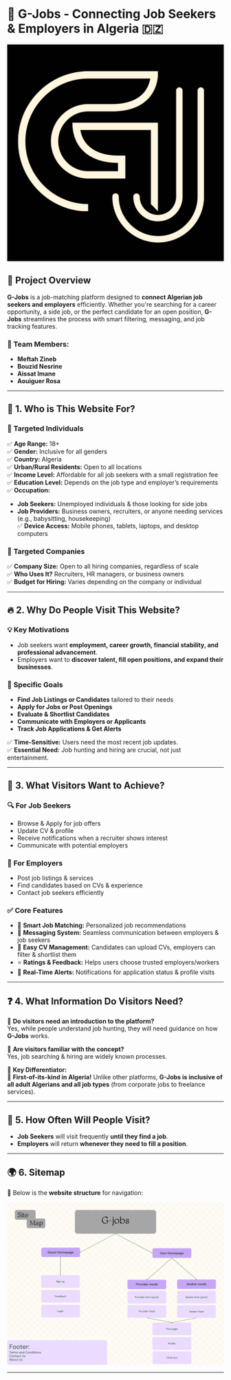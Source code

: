 # 🚀 G-Jobs - Connecting Job Seekers & Employers in Algeria 🇩🇿

![logo](https://raw.githubusercontent.com/zineb-hub/G-JOB/refs/heads/main/WITH-BG/3.png)

## 📌 Project Overview

**G-Jobs** is a job-matching platform designed to **connect Algerian job seekers and employers** efficiently. Whether you're searching for a career opportunity, a side job, or the perfect candidate for an open position, **G-Jobs** streamlines the process with smart filtering, messaging, and job tracking features.

### 👥 Team Members:
- **Meftah Zineb**
- **Bouzid Nesrine**
- **Aissat Imane**
- **Aouiguer Rosa**

---

## 🎯 1. Who is This Website For?

### 👤 **Targeted Individuals**
✅ **Age Range:** 18+  
✅ **Gender:** Inclusive for all genders  
✅ **Country:** Algeria  
✅ **Urban/Rural Residents:** Open to all locations  
✅ **Income Level:** Affordable for all job seekers with a small registration fee  
✅ **Education Level:** Depends on the job type and employer’s requirements  
✅ **Occupation:**  
- **Job Seekers:** Unemployed individuals & those looking for side jobs  
- **Job Providers:** Business owners, recruiters, or anyone needing services (e.g., babysitting, housekeeping)  
✅ **Device Access:** Mobile phones, tablets, laptops, and desktop computers  

### 🏢 **Targeted Companies**
✅ **Company Size:** Open to all hiring companies, regardless of scale  
✅ **Who Uses It?** Recruiters, HR managers, or business owners  
✅ **Budget for Hiring:** Varies depending on the company or individual  

---

## 🔥 2. Why Do People Visit This Website?

### 💡 **Key Motivations**
- Job seekers want **employment, career growth, financial stability, and professional advancement**.  
- Employers want to **discover talent, fill open positions, and expand their businesses**.  

### 🎯 **Specific Goals**
- **Find Job Listings or Candidates** tailored to their needs  
- **Apply for Jobs or Post Openings**  
- **Evaluate & Shortlist Candidates**  
- **Communicate with Employers or Applicants**  
- **Track Job Applications & Get Alerts**  

✅ **Time-Sensitive:** Users need the most recent job updates.  
✅ **Essential Need:** Job hunting and hiring are crucial, not just entertainment.  

---

## 📌 3. What Visitors Want to Achieve?

### 🔍 **For Job Seekers**
- Browse & Apply for job offers  
- Update CV & profile  
- Receive notifications when a recruiter shows interest  
- Communicate with potential employers  

### 💼 **For Employers**
- Post job listings & services  
- Find candidates based on CVs & experience  
- Contact job seekers efficiently  

### ✅ **Core Features**
- 🔎 **Smart Job Matching:** Personalized job recommendations  
- 💬 **Messaging System:** Seamless communication between employers & job seekers  
- 📂 **Easy CV Management:** Candidates can upload CVs, employers can filter & shortlist them  
- ⭐ **Ratings & Feedback:** Helps users choose trusted employers/workers  
- 🔔 **Real-Time Alerts:** Notifications for application status & profile visits  

---

## ❓ 4. What Information Do Visitors Need?

📌 **Do visitors need an introduction to the platform?**  
Yes, while people understand job hunting, they will need guidance on how **G-Jobs** works.  

📌 **Are visitors familiar with the concept?**  
Yes, job searching & hiring are widely known processes.  

📌 **Key Differentiator:**  
🚀 **First-of-its-kind in Algeria!** Unlike other platforms, **G-Jobs is inclusive of all adult Algerians and all job types** (from corporate jobs to freelance services).  

---

## 🔄 5. How Often Will People Visit?

- **Job Seekers** will visit frequently **until they find a job**.  
- **Employers** will return **whenever they need to fill a position**.  

---

## 🌍 6. Sitemap

📍 Below is the **website structure** for navigation:

![Site maps](sitemap.png "G-Jobs Sitemap")

---
